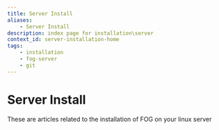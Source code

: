 ```yaml
---
title: Server Install
aliases:
    - Server Install
description: index page for installation\server
context_id: server-installation-home
tags:
    - installation
    - fog-server
    - git
---
```


# Server Install

These are articles related to the installation of FOG on your linux server

